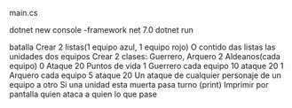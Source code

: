 
main.cs

dotnet new console -framework net 7.0
dotnet run 

batalla
Crear 2 listas(1 equipo azul, 1 equipo rojo)
O contido das listas las unidades dos equipos
Crear 2 clases: Guerrero, Arquero
2 Aldeanos(cada equipo) 0 Ataque			20 Puntos de vida
1 Guerrero cada equipo	10 ataque			20
1 Arquero cada equipo	5 ataque			20
Un ataque de cualquier personaje de un equipo a otro
Si una unidad esta muerta pasa turno (print)
Imprimir por pantalla quien ataca a quien lo que pase 



